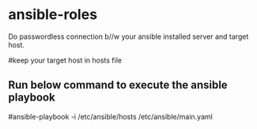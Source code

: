 # ansible-roles

Do passwordless connection b//w your ansible installed server and target host.

#keep your target host in hosts file

## Run below command to execute the ansible playbook
#ansible-playbook -i /etc/ansible/hosts /etc/ansible/main.yaml
